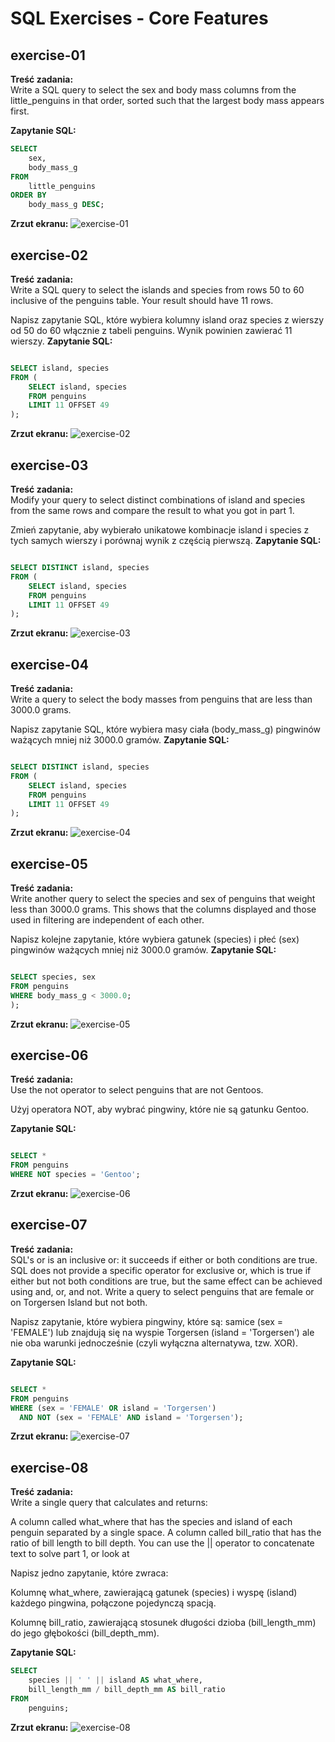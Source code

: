 # SQL Exercises - Core Features

## exercise-01
**Treść zadania:**  
Write a SQL query to select the sex and body mass columns from the little_penguins in that order, sorted such that the largest body mass appears first.

**Zapytanie SQL:**
```sql
SELECT
    sex,
    body_mass_g
FROM
    little_penguins
ORDER BY
    body_mass_g DESC;
```

**Zrzut ekranu:**
![exercise-01](./screenshots/exercise-01.png)

## exercise-02
**Treść zadania:**  
Write a SQL query to select the islands and species from rows 50 to 60 inclusive of the penguins table. Your result should have 11 rows.

Napisz zapytanie SQL, które wybiera kolumny island oraz species z wierszy od 50 do 60 włącznie z tabeli penguins. Wynik powinien zawierać 11 wierszy.
**Zapytanie SQL:**
```sql

SELECT island, species
FROM (
    SELECT island, species
    FROM penguins
    LIMIT 11 OFFSET 49 
);
```

**Zrzut ekranu:**
![exercise-02](./screenshots/exercise-02.png)

## exercise-03
**Treść zadania:**  
Modify your query to select distinct combinations of island and species from the same rows and compare the result to what you got in part 1.

Zmień zapytanie, aby wybierało unikatowe kombinacje island i species z tych samych wierszy i porównaj wynik z częścią pierwszą.
**Zapytanie SQL:**
```sql

SELECT DISTINCT island, species
FROM (
    SELECT island, species
    FROM penguins
    LIMIT 11 OFFSET 49
);
```

**Zrzut ekranu:**
![exercise-03](./screenshots/exercise-03.png)


## exercise-04
**Treść zadania:**  
Write a query to select the body masses from penguins that are less than 3000.0 grams.

Napisz zapytanie SQL, które wybiera masy ciała (body_mass_g) pingwinów ważących mniej niż 3000.0 gramów.
**Zapytanie SQL:**
```sql

SELECT DISTINCT island, species
FROM (
    SELECT island, species
    FROM penguins
    LIMIT 11 OFFSET 49
);
```

**Zrzut ekranu:**
![exercise-04](./screenshots/exercise-04.png)

## exercise-05
**Treść zadania:**  
Write another query to select the species and sex of penguins that weight less than 3000.0 grams. This shows that the columns displayed and those used in filtering are independent of each other.

Napisz kolejne zapytanie, które wybiera gatunek (species) i płeć (sex) pingwinów ważących mniej niż 3000.0 gramów.
**Zapytanie SQL:**
```sql

SELECT species, sex
FROM penguins
WHERE body_mass_g < 3000.0;
);
```

**Zrzut ekranu:**
![exercise-05](./screenshots/exercise-05.png)


## exercise-06
**Treść zadania:**  
Use the not operator to select penguins that are not Gentoos.

Użyj operatora NOT, aby wybrać pingwiny, które nie są gatunku Gentoo.

**Zapytanie SQL:**
```sql

SELECT *
FROM penguins
WHERE NOT species = 'Gentoo';
```

**Zrzut ekranu:**
![exercise-06](./screenshots/exercise-06.png)

## exercise-07
**Treść zadania:**  
SQL's or is an inclusive or: it succeeds if either or both conditions are true. SQL does not provide a specific operator for exclusive or, which is true if either but not both conditions are true, but the same effect can be achieved using and, or, and not. Write a query to select penguins that are female or on Torgersen Island but not both.

Napisz zapytanie, które wybiera pingwiny, które są: samice (sex = 'FEMALE') lub znajdują się na wyspie Torgersen (island = 'Torgersen') ale nie oba warunki jednocześnie (czyli wyłączna alternatywa, tzw. XOR).

**Zapytanie SQL:**
```sql

SELECT *
FROM penguins
WHERE (sex = 'FEMALE' OR island = 'Torgersen')
  AND NOT (sex = 'FEMALE' AND island = 'Torgersen');
```

**Zrzut ekranu:**
![exercise-07](./screenshots/exercise-07.png)

## exercise-08
**Treść zadania:**  
Write a single query that calculates and returns:

A column called what_where that has the species and island of each penguin separated by a single space.
A column called bill_ratio that has the ratio of bill length to bill depth.
You can use the || operator to concatenate text to solve part 1, or look at 


Napisz jedno zapytanie, które zwraca:

Kolumnę what_where, zawierającą gatunek (species) i wyspę (island) każdego pingwina, połączone pojedynczą spacją.

Kolumnę bill_ratio, zawierającą stosunek długości dzioba (bill_length_mm) do jego głębokości (bill_depth_mm).

**Zapytanie SQL:**
```sql
SELECT 
    species || ' ' || island AS what_where,
    bill_length_mm / bill_depth_mm AS bill_ratio
FROM 
    penguins;
```

**Zrzut ekranu:**
![exercise-08](./screenshots/exercise-08.png)